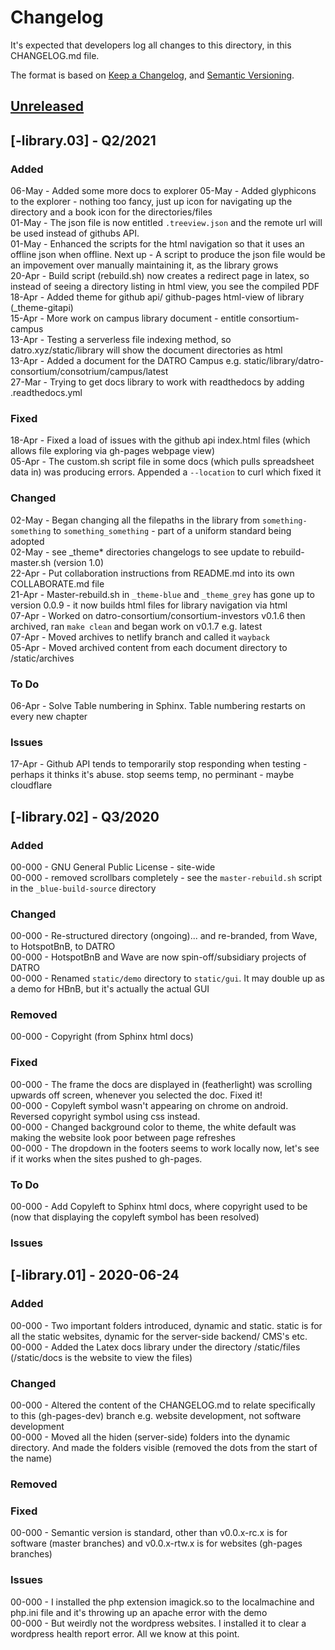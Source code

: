 # Changelog
It's expected that developers log all changes to this directory, in this CHANGELOG.md file.

The format is based on [Keep a Changelog](https://keepachangelog.com/en/1.0.0/),
and [Semantic Versioning](https://semver.org/spec/v2.0.0.html).

## [Unreleased]


## [-library.03] - Q2/2021

### Added 
06-May - Added some more docs to explorer
05-May - Added glyphicons to the explorer - nothing too fancy, just up icon for navigating up the directory and a book icon for the directories/files    
01-May - The json file is now entitled `.treeview.json` and the remote url will be used instead of githubs API.    
01-May - Enhanced the scripts for the html navigation so that it uses an offline json when offline. Next up - A script to produce the json file would be an impovement over manually maintaining it, as the library grows   
20-Apr - Build script (rebuild.sh) now creates a redirect page in latex, so instead of seeing a directory listing in html view, you see the compiled PDF  
18-Apr - Added theme for github api/ github-pages html-view of library (_theme-gitapi)    
15-Apr - More work on campus library document - entitle consortium-campus  
13-Apr - Testing a serverless file indexing method, so datro.xyz/static/library will show the document directories as html   
13-Apr - Added a document for the DATRO Campus e.g. static/library/datro-consortium/consotrium/campus/latest   
27-Mar - Trying to get docs library to work with readthedocs by adding .readthedocs.yml  

### Fixed
18-Apr - Fixed a load of issues with the github api index.html files (which allows file exploring via gh-pages webpage view)   
05-Apr - The custom.sh script file in some docs (which pulls spreadsheet data in) was producing errors. Appended a `--location` to curl which fixed it  

### Changed
02-May - Began changing all the filepaths in the library from `something-something` to `something_something` - part of a uniform standard being adopted  
02-May - see _theme* directories changelogs to see update to rebuild-master.sh (version 1.0)  
22-Apr - Put collaboration instructions from README.md into its own COLLABORATE.md file   
21-Apr - Master-rebuild.sh in `_theme-blue` and `_theme_grey` has gone up to version 0.0.9 - it now builds html files for library navigation via html   
07-Apr - Worked on datro-consortium/consortium-investors v0.1.6 then archived, ran `make clean` and began work on v0.1.7 e.g. latest  
07-Apr - Moved archives to netlify branch and called it `wayback`  
05-Apr - Moved archived content from each document directory to /static/archives    

### To Do
06-Apr - Solve Table numbering in Sphinx. Table numbering restarts on every new chapter   

### Issues
17-Apr - Github API tends to temporarily stop responding when testing - perhaps it thinks it's abuse. stop seems temp, no perminant - maybe cloudflare  

## [-library.02] - Q3/2020

### Added
00-000 - GNU General Public License - site-wide  
00-000 - removed scrollbars completely - see the `master-rebuild.sh` script in the `_blue-build-source` directory  

### Changed
00-000 - Re-structured directory (ongoing)... and re-branded, from Wave, to HotspotBnB, to DATRO  
00-000 - HotspotBnB and Wave are now spin-off/subsidiary projects of DATRO  
00-000 - Renamed `static/demo` directory to `static/gui`. It may double up as a demo for HBnB, but it's actually the actual GUI  

### Removed
00-000 - Copyright (from Sphinx html docs)  

### Fixed
00-000 - The frame the docs are displayed in (featherlight) was scrolling upwards off screen, whenever you selected the doc. Fixed it!  
00-000 - Copyleft symbol wasn't appearing on chrome on android. Reversed copyright symbol using css instead.  
00-000 - Changed background color to theme, the white default was making the website look poor between page refreshes  
00-000 - The dropdown in the footers seems to work locally now, let's see if it works when the sites pushed to gh-pages.  

### To Do
00-000 - Add Copyleft to Sphinx html docs, where copyright used to be (now that displaying the copyleft symbol has been resolved)  

### Issues

## [-library.01] - 2020-06-24
### Added
00-000 - Two important folders introduced, dynamic and static. static is for all the static websites, dynamic for the server-side backend/ CMS's etc.  
00-000 - Added the Latex docs library under the directory /static/files (/static/docs is the website to view the files)  

### Changed
00-000 - Altered the content of the CHANGELOG.md to relate specifically to this (gh-pages-dev) branch e.g. website development, not software development  
00-000 - Moved all the hiden (server-side) folders into the dynamic directory. And made the folders visible (removed the dots from the start of the name)  

### Removed

### Fixed

00-000 - Semantic version is standard, other than v0.0.x-rc.x is for software (master branches) and v0.0.x-rtw.x is for websites (gh-pages branches)  

### Issues
00-000 - I installed the php extension imagick.so to the localmachine and php.ini file and it's throwing up an apache error with the demo  
00-000 - But weirdly not the wordpress websites. I installed it to clear a wordpress health report error. All we know at this point.  

[Unreleased]: https://github.com/unclehowell/hbnb/compare/v0.0.1-rtw.9-library.03...HEAD  
[0.0.1-rtw.9-library.02]: https://github.com/unclehowell/hbnb/compare/v0.0.1-rtw.9-library.01...v0.0.1-rtw.9-library.02  
